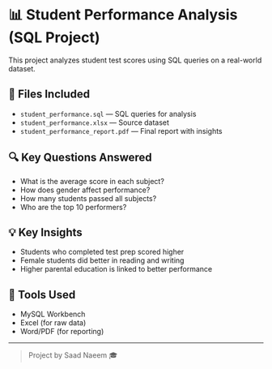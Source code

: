 # 📊 Student Performance Analysis (SQL Project)

This project analyzes student test scores using SQL queries on a real-world dataset.

## 📁 Files Included

- `student_performance.sql` — SQL queries for analysis
- `student_performance.xlsx` — Source dataset
- `student_performance_report.pdf` — Final report with insights

## 🔍 Key Questions Answered

- What is the average score in each subject?
- How does gender affect performance?
- How many students passed all subjects?
- Who are the top 10 performers?

## 💡 Key Insights

- Students who completed test prep scored higher
- Female students did better in reading and writing
- Higher parental education is linked to better performance

## 🧠 Tools Used

- MySQL Workbench
- Excel (for raw data)
- Word/PDF (for reporting)

---

> Project by Saad Naeem 🎓

